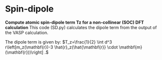# Spin-dipole
**Compute atomic spin-dipole term Tz for a non-collinear (SOC) DFT calculation**
This code (SD.py) calculates the dipole term from the output of the VASP calculation.

The dipole term is given by:
$T_z=\frac{1}{2} \int d^3 r\left[m_z(\mathbf{r})-3 \hat{r}_z(\hat{\mathbf{r}} \cdot \mathbf{m}(\mathbf{r}))\right] .$
